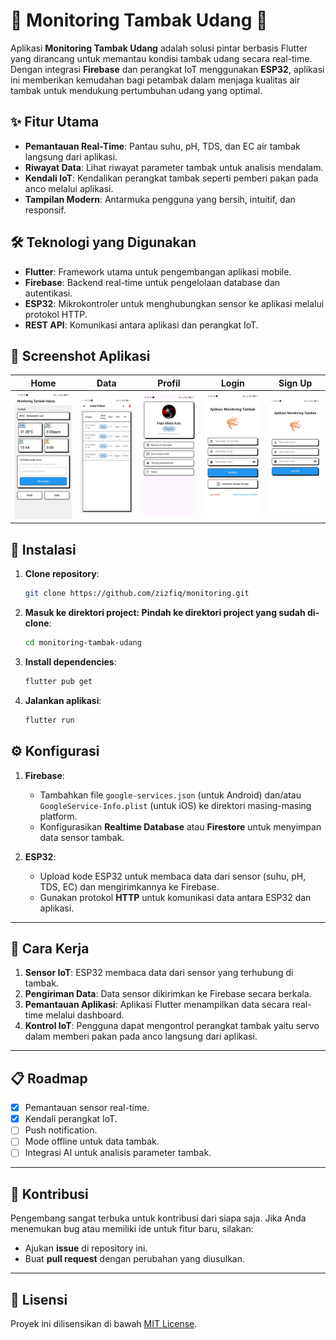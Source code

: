 # 🌊 Monitoring Tambak Udang 🦐

Aplikasi **Monitoring Tambak Udang** adalah solusi pintar berbasis Flutter yang dirancang untuk memantau kondisi tambak udang secara real-time. Dengan integrasi **Firebase** dan perangkat IoT menggunakan **ESP32**, aplikasi ini memberikan kemudahan bagi petambak dalam menjaga kualitas air tambak untuk mendukung pertumbuhan udang yang optimal.

## ✨ Fitur Utama
- **Pemantauan Real-Time**: Pantau suhu, pH, TDS, dan EC air tambak langsung dari aplikasi.
- **Riwayat Data**: Lihat riwayat parameter tambak untuk analisis mendalam.
- **Kendali IoT**: Kendalikan perangkat tambak seperti pemberi pakan pada anco melalui aplikasi.
- **Tampilan Modern**: Antarmuka pengguna yang bersih, intuitif, dan responsif.

## 🛠️ Teknologi yang Digunakan
- **Flutter**: Framework utama untuk pengembangan aplikasi mobile.
- **Firebase**: Backend real-time untuk pengelolaan database dan autentikasi.
- **ESP32**: Mikrokontroler untuk menghubungkan sensor ke aplikasi melalui protokol HTTP.
- **REST API**: Komunikasi antara aplikasi dan perangkat IoT.

## 📱 Screenshot Aplikasi

| Home                   | Data                     | Profil                   | Login                   | Sign Up                 |
|-----------------------------|--------------------------|--------------------------|-------------------------|-------------------------|
| ![Home](images/dashboard.jpg) | ![Data](images/data.jpg) | ![Profil](images/profile.jpg) | ![Login](images/login.jpg) | ![SignUp](images/signup.jpg) |


## 🚀 Instalasi
1. **Clone repository**:
   ```bash
   git clone https://github.com/zizfiq/monitoring.git
2. **Masuk ke direktori project: Pindah ke direktori project yang sudah di-clone**:
   ```bash
   cd monitoring-tambak-udang
3. **Install dependencies**:
   ```bash
   flutter pub get
4. **Jalankan aplikasi**:
   ```bash
   flutter run

## ⚙️ Konfigurasi

1. **Firebase**:
   - Tambahkan file `google-services.json` (untuk Android) dan/atau `GoogleService-Info.plist` (untuk iOS) ke direktori masing-masing platform.
   - Konfigurasikan **Realtime Database** atau **Firestore** untuk menyimpan data sensor tambak.

2. **ESP32**:
   - Upload kode ESP32 untuk membaca data dari sensor (suhu, pH, TDS, EC) dan mengirimkannya ke Firebase.
   - Gunakan protokol **HTTP** untuk komunikasi data antara ESP32 dan aplikasi.

---

## 📖 Cara Kerja

1. **Sensor IoT**: ESP32 membaca data dari sensor yang terhubung di tambak.
2. **Pengiriman Data**: Data sensor dikirimkan ke Firebase secara berkala.
3. **Pemantauan Aplikasi**: Aplikasi Flutter menampilkan data secara real-time melalui dashboard.
4. **Kontrol IoT**: Pengguna dapat mengontrol perangkat tambak yaitu servo dalam memberi pakan pada anco langsung dari aplikasi.

---

## 📋 Roadmap

- [x] Pemantauan sensor real-time.
- [x] Kendali perangkat IoT.
- [ ] Push notification.
- [ ] Mode offline untuk data tambak.
- [ ] Integrasi AI untuk analisis parameter tambak.

---

## 🤝 Kontribusi

Pengembang sangat terbuka untuk kontribusi dari siapa saja. Jika Anda menemukan bug atau memiliki ide untuk fitur baru, silakan:
- Ajukan **issue** di repository ini.
- Buat **pull request** dengan perubahan yang diusulkan.

---

## 📄 Lisensi

Proyek ini dilisensikan di bawah [MIT License](LICENSE).
